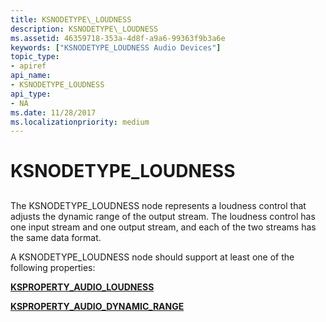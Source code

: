 ```yaml
---
title: KSNODETYPE\_LOUDNESS
description: KSNODETYPE\_LOUDNESS
ms.assetid: 46359718-353a-4d8f-a9a6-99363f9b3a6e
keywords: ["KSNODETYPE_LOUDNESS Audio Devices"]
topic_type:
- apiref
api_name:
- KSNODETYPE_LOUDNESS
api_type:
- NA
ms.date: 11/28/2017
ms.localizationpriority: medium
---
```


# KSNODETYPE\_LOUDNESS


## <span id="ddk_ksnodetype_loudness_ks"></span><span id="DDK_KSNODETYPE_LOUDNESS_KS"></span>


The KSNODETYPE\_LOUDNESS node represents a loudness control that adjusts the dynamic range of the output stream. The loudness control has one input stream and one output stream, and each of the two streams has the same data format.

A KSNODETYPE\_LOUDNESS node should support at least one of the following properties:

[**KSPROPERTY\_AUDIO\_LOUDNESS**](ksproperty-audio-loudness.md)

[**KSPROPERTY\_AUDIO\_DYNAMIC\_RANGE**](ksproperty-audio-dynamic-range.md)

 

 





